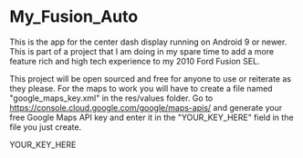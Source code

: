 # My_Fusion_Auto

This is the app for the center dash display running on Android 9 or newer. This is part of a project that I am doing in my spare time to add a more feature rich and high tech experience to my 2010 Ford Fusion SEL. 

This project will be open sourced and free for anyone to use or reiterate as they please. For the maps to work you will have to create a file named "google_maps_key.xml" in the res/values folder. Go to https://console.cloud.google.com/google/maps-apis/ and generate your free Google Maps API key and enter it in the "YOUR_KEY_HERE" field in the file you just create.

<resources>
    <string name="google_maps_key" templateMergeStrategy="preserve" translatable="false">YOUR_KEY_HERE</string>
</resources>
